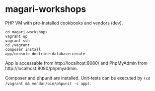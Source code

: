 magari-workshops
================

PHP VM with pre-installed cookbooks and vendors (dev).

    cd magari-workshops
    vagrant up
    vagrant ssh
    cd /vagrant
    composer install
    app/console doctrine:database:create

App is accessable from http://localhost:8080/ and PhpMyAdmin from http://localhost:8080/phpmyadmin.

Composer and phpunit are installed. Unit-tests can be executed by `(cd /vagrant && vendor/bin/phpunit -c app)`.
